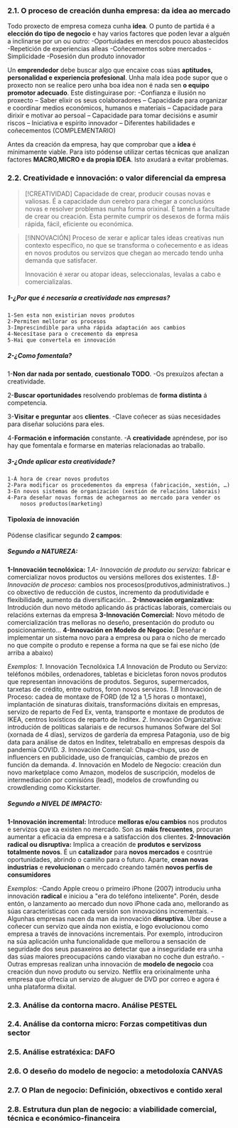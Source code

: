 ### 2.1. O proceso de creación dunha empresa: da idea ao mercado

Todo proxecto de empresa comeza cunha **idea**. O punto de partida é a **elección do tipo de negocio** e hay varios factores que poden levar a alguén a inclinarse por un ou outro:
	-Oportuidades en mercdos pouco abastecidos
	-Repetición de experiencias alleas
	-Coñecementos sobre mercados
	-Simplicidade
	-Posesión dun produto innovador

Un **emprendedor** debe buscar algo que encaixe coas súas **aptitudes, personalidad e 
experiencia profesional**.
Unha mala idea pode supor que o proxecto non se realice pero unha boa idea non é nada sen **o equipo promotor adecuado**. Este distinguirase por:
	-Confianza e ilusión no proxecto
	– Saber elixir os seus colaboradores
	– Capacidade para organizar e coordinar medios económicos, humanos e	materiais
	– Capacidade para dirixir e motivar ao persoal
	– Capacidade para tomar decisións e asumir riscos
	– Iniciativa e espírito innovador
	– Diferentes habilidades e coñecementos (COMPLEMENTARIO)

Antes da creación da empresa, hay que comprobar que a **idea** é mínimamente viable. Para isto pódense utilizar certas técnicas que analizan factores **MACRO,MICRO e da propia IDEA**. Isto axudará a evitar problemas.

### 2.2. Creatividade e innovación: o valor diferencial da empresa

>[!CREATIVIDAD]
>Capacidade de crear, producir cousas novas e valiosas. É a capacidade dun cerebro para chegar a conclusións novas e resolver problemas nunha forma orixinal.
>É tamén a facultade de crear ou creación. Esta permite cumprir os desexos de forma máis rápida, fácil, eficiente ou económica.

>[!INNOVACIÓN]
>Proceso de xerar e aplicar tales ideas creativas nun contexto específico, no que se transforma o coñecemento e as ideas en novos produtos ou servizos que chegan ao mercado tendo unha demanda que satisfacer.
>
>Innovación é xerar ou atopar ideas, seleccionalas, levalas a cabo e comercializalas.

##### 1-¿Por que é necesaria a creatividade nas empresas?
	1-Sen esta non existirian novos produtos
	2-Permiten mellorar os procesos
	3-Imprescindible para unha rápida adaptación aos cambios
	4-Necesítase para o crecemento da empresa
	5-Hai que convertela en innovación
##### 2-¿Como fomentala?

1-**Non dar nada por sentado**, **cuestionalo TODO**.
	-Os prexuízos afectan a creatividade.
	
2-**Buscar oportunidades** resolvendo problemas de **forma distinta** á competencia.

3-**Visitar e preguntar** aos **clientes**.
	-Clave coñecer as súas necesidades para diseñar solucións para eles.

4-**Formación e información** constante.
	-A **creatividade** apréndese, por iso hay que fomentala e formarse en materias relacionadas ao traballo.
##### 3-¿Onde aplicar esta creatividade?
	1-Á hora de crear novos produtos
	2-Para modificar os procedementos da empresa (fabricación, xestión, …)
	3-En novos sistemas de organización (xestión de relacións laborais)
	4-Para deseñar novas formas de achegarnos ao mercado para vender os 
		nosos productos(marketing)

#### Tipoloxía de innovación

Pódense clasificar segundo **2 campos**:

##### Segundo a NATUREZA:

**1-Innovación tecnolóxica:**
	*1.A- Innovación de produto ou servizo:* fabricar e comercializar novos productos ou versións mellores dos existentes.
	*1.B- Innovación de proceso:* cambios nos procesos(produtivos,administrativos..) co obxectivo de reducción de custos, incremento da produtividade e flexibilidade, aumento da diversificación...
**2-Innovación organizativa:**
	Introdución dun novo método aplicando ás prácticas laborais, comerciais ou relacións externas da empresa
**3-Innovación Comercial:** 
	Novo método de comercialización tras melloras no deseño, presentación do produto ou posicionamiento...
**4-Innovación en Modelo de Negocio:**
	Deseñar e implementar un sistema novo para a empresa ou para o nicho de mercado no que compite o produto e repense a forma na que se fai ese nicho (de arriba a abaixo)

*Exemplos:*
*1*. Innovación Tecnolóxica
	*1.A* Innovación de Produto ou Servizo: teléfonos móbiles, ordenadores, tabletas e
	bicicletas foron novos produtos que representan innovacións de produtos. Seguros,
	supermercados, tarxetas de crédito, entre outros, foron novos servizos.
	*1.B* Innovación de Proceso: cadea de montaxe de FORD (de 12 a 1,5 horas o montaxe),
	implantación de sinaturas dixitais, transformacións dixitais en empresas, servizo de reparto de Fed Ex, venta, transporte e montaxe de produtos de IKEA, centros loxísticos de reparto de Inditex.
*2*. Innovación Organizativa: introdución de políticas salariais e de recursos humanos
	Sofware del Sol (xornada de 4 días), servizos de gardería da empresa Patagonia, uso de big data	para análise de datos en Inditex, teletraballo en empresas despois da pandemia COVID.
*3*. Innovación Comercial: Chupa-chups, uso de influencers en publicidade, uso de
	franquicias, cambio de prezos en función da demanda.
*4*. Innovación en Modelo de Negocio: creación dun novo marketplace como Amazon,
	modelos de suscripción, modelos de intermediación por comisións (lead), modelos de
	crowfunding ou crowdlending como Kickstarter.


##### Segundo a NIVEL DE IMPACTO:
**1-Innovación incremental:**
	Introduce **melloras e/ou cambios** nos produtos e servizos que xa existen no mercado.
	Son as **máis frecuentes**, procuran aumentar a eficacia da empresa e a satisfacción dos clientes.
**2-Innovación radical ou disruptiva:**
		Implica a creación de **produtos e servizoss totalmente novos**. É un **catalizador** para **novos mercados** e cosntrúe oportunidades, abrindo o camiño para o futuro. Aparte, **crean novas industrias** e **revolucionan** o mercado creando tamén **novos perfís de consumidores**

*Exemplos:*
-Cando Apple creou o primeiro iPhone (2007) introduciu unha innovación
	**radical** e iniciou a "era do teléfono intelixente". Porén, desde entón, o
	lanzamento ao mercado dun novo iPhone cada ano, mellorando as súas
	características con cada versión son innovacións incrementais.
-Algunhas empresas nacen da man da innovación **disruptiva**. Uber deuse a
	coñecer cun servizo que aínda non existía, e logo evolucionou como empresa a
	través de innovacións incrementais. Por exemplo, introduciron na súa aplicación
	unha funcionalidade que mellorou a sensación de seguridade dos seus
	pasaxeiros ao detectar que a inseguridade era unha das súas maiores
	preocupacións cando viaxaban no coche dun estraño.
-Outras empresas realizan unha innovación de **modelo de negocio** coa creación
	dun novo produto ou servizo. Netflix era orixinalmente unha empresa que
	ofrecía un servizo de aluguer de DVD por correo e agora é unha plataforma
	dixital.


###  2.3. Análise da contorna macro. Análise PESTEL
### 2.4. Análise da contorna micro: Forzas competitivas dun sector
### 2.5. Análise estratéxica: DAFO
### 2.6. O deseño do modelo de negocio: a metodoloxía CANVAS
### 2.7. O Plan de negocio: Definición, obxectivos e contido xeral
### 2.8. Estrutura dun plan de negocio: a viabilidade comercial, técnica e económico-financeira